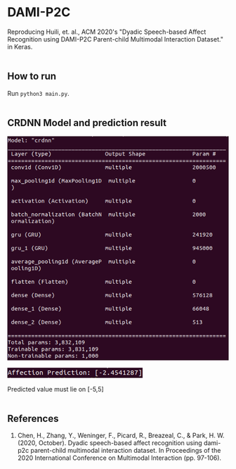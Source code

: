 # DAMI-P2C
Reproducing Huili, et. al., ACM 2020's "Dyadic Speech-based Affect Recognition using DAMI-P2C Parent-child Multimodal Interaction Dataset." in Keras.
<br><br>


## How to run
Run `python3 main.py`.
<br><br>

## CRDNN Model and prediction result
![result](https://github.com/ybkim95/DAMI-P2C/blob/main/img/result.png)

![result](https://github.com/ybkim95/DAMI-P2C/blob/main/img/result2.png)

Predicted value must lie on [-5,5]
<br><br>

## References
1. Chen, H., Zhang, Y., Weninger, F., Picard, R., Breazeal, C., & Park, H. W. (2020, October). Dyadic speech-based affect recognition using dami-p2c parent-child multimodal interaction dataset. In Proceedings of the 2020 International Conference on Multimodal Interaction (pp. 97-106).
